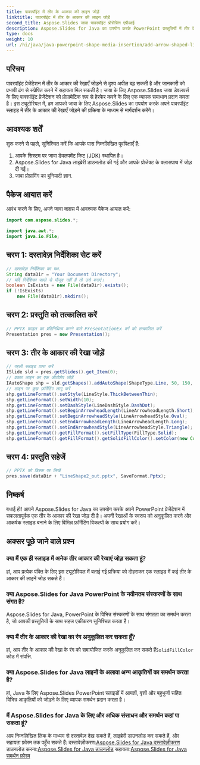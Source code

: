 ```yaml
---
title: पावरपॉइंट में तीर के आकार की लाइन जोड़ें
linktitle: पावरपॉइंट में तीर के आकार की लाइन जोड़ें
second_title: Aspose.Slides जावा पावरपॉइंट प्रोसेसिंग एपीआई
description: Aspose.Slides for Java का उपयोग करके PowerPoint प्रस्तुतियों में तीर के आकार की रेखाएँ जोड़ना सीखें। दृश्य अपील को सहजता से बढ़ाएँ।
type: docs
weight: 10
url: /hi/java/java-powerpoint-shape-media-insertion/add-arrow-shaped-line-powerpoint/
---
```

## परिचय
पावरपॉइंट प्रेजेंटेशन में तीर के आकार की रेखाएँ जोड़ने से दृश्य अपील बढ़ सकती है और जानकारी को प्रभावी ढंग से संप्रेषित करने में सहायता मिल सकती है। जावा के लिए Aspose.Slides जावा डेवलपर्स के लिए पावरपॉइंट प्रेजेंटेशन को प्रोग्रामेटिक रूप से हेरफेर करने के लिए एक व्यापक समाधान प्रदान करता है। इस ट्यूटोरियल में, हम आपको जावा के लिए Aspose.Slides का उपयोग करके अपने पावरपॉइंट स्लाइड में तीर के आकार की रेखाएँ जोड़ने की प्रक्रिया के माध्यम से मार्गदर्शन करेंगे।
## आवश्यक शर्तें
शुरू करने से पहले, सुनिश्चित करें कि आपके पास निम्नलिखित पूर्वापेक्षाएँ हैं:
1. आपके सिस्टम पर जावा डेवलपमेंट किट (JDK) स्थापित है।
2. Aspose.Slides for Java लाइब्रेरी डाउनलोड की गई और आपके प्रोजेक्ट के क्लासपाथ में जोड़ दी गई।
3. जावा प्रोग्रामिंग का बुनियादी ज्ञान.

## पैकेज आयात करें
आरंभ करने के लिए, अपने जावा क्लास में आवश्यक पैकेज आयात करें:
```java
import com.aspose.slides.*;

import java.awt.*;
import java.io.File;
```
## चरण 1: दस्तावेज़ निर्देशिका सेट करें
```java
// दस्तावेज़ निर्देशिका का पथ.
String dataDir = "Your Document Directory";
// यदि निर्देशिका पहले से मौजूद नहीं है तो उसे बनाएं।
boolean IsExists = new File(dataDir).exists();
if (!IsExists)
	new File(dataDir).mkdirs();
```
## चरण 2: प्रस्तुति को तत्कालित करें
```java
// PPTX फ़ाइल का प्रतिनिधित्व करने वाले PresentationEx वर्ग को तत्कालित करें
Presentation pres = new Presentation();
```
## चरण 3: तीर के आकार की रेखा जोड़ें
```java
// पहली स्लाइड प्राप्त करें
ISlide sld = pres.getSlides().get_Item(0);
// प्रकार लाइन का एक ऑटोशेप जोड़ें
IAutoShape shp = sld.getShapes().addAutoShape(ShapeType.Line, 50, 150, 300, 0);
// लाइन पर कुछ फ़ॉर्मेटिंग लागू करें
shp.getLineFormat().setStyle(LineStyle.ThickBetweenThin);
shp.getLineFormat().setWidth(10);
shp.getLineFormat().setDashStyle(LineDashStyle.DashDot);
shp.getLineFormat().setBeginArrowheadLength(LineArrowheadLength.Short);
shp.getLineFormat().setBeginArrowheadStyle(LineArrowheadStyle.Oval);
shp.getLineFormat().setEndArrowheadLength(LineArrowheadLength.Long);
shp.getLineFormat().setEndArrowheadStyle(LineArrowheadStyle.Triangle);
shp.getLineFormat().getFillFormat().setFillType(FillType.Solid);
shp.getLineFormat().getFillFormat().getSolidFillColor().setColor(new Color(PresetColor.Maroon));
```
## चरण 4: प्रस्तुति सहेजें
```java
// PPTX को डिस्क पर लिखें
pres.save(dataDir + "LineShape2_out.pptx", SaveFormat.Pptx);
```

## निष्कर्ष
बधाई हो! आपने Aspose.Slides for Java का उपयोग करके अपने PowerPoint प्रेजेंटेशन में सफलतापूर्वक एक तीर के आकार की रेखा जोड़ दी है। अपनी रेखाओं के स्वरूप को अनुकूलित करने और आकर्षक स्लाइड बनाने के लिए विभिन्न फ़ॉर्मेटिंग विकल्पों के साथ प्रयोग करें।
## अक्सर पूछे जाने वाले प्रश्न
### क्या मैं एक ही स्लाइड में अनेक तीर आकार की रेखाएं जोड़ सकता हूं?
हां, आप प्रत्येक पंक्ति के लिए इस ट्यूटोरियल में बताई गई प्रक्रिया को दोहराकर एक स्लाइड में कई तीर के आकार की लाइनें जोड़ सकते हैं।
### क्या Aspose.Slides for Java PowerPoint के नवीनतम संस्करणों के साथ संगत है?
Aspose.Slides for Java, PowerPoint के विभिन्न संस्करणों के साथ संगतता का समर्थन करता है, जो आपकी प्रस्तुतियों के साथ सहज एकीकरण सुनिश्चित करता है।
### क्या मैं तीर के आकार की रेखा का रंग अनुकूलित कर सकता हूँ?
हां, आप तीर के आकार की रेखा के रंग को समायोजित करके अनुकूलित कर सकते हैं`SolidFillColor` कोड में संपत्ति.
### क्या Aspose.Slides for Java लाइनों के अलावा अन्य आकृतियों का समर्थन करता है?
हां, Java के लिए Aspose.Slides PowerPoint स्लाइडों में आयतों, वृत्तों और बहुभुजों सहित विभिन्न आकृतियों को जोड़ने के लिए व्यापक समर्थन प्रदान करता है।
### मैं Aspose.Slides for Java के लिए और अधिक संसाधन और समर्थन कहां पा सकता हूं?
आप निम्नलिखित लिंक के माध्यम से दस्तावेज़ देख सकते हैं, लाइब्रेरी डाउनलोड कर सकते हैं, और सहायता फ़ोरम तक पहुँच सकते हैं:
 दस्तावेज़ीकरण:[Aspose.Slides for Java दस्तावेज़ीकरण](https://reference.aspose.com/slides/java/)
 डाउनलोड करना:[Aspose.Slides for Java डाउनलोड](https://releases.aspose.com/slides/java/)
 सहायता:[Aspose.Slides for Java समर्थन फ़ोरम](https://forum.aspose.com/c/slides/11)